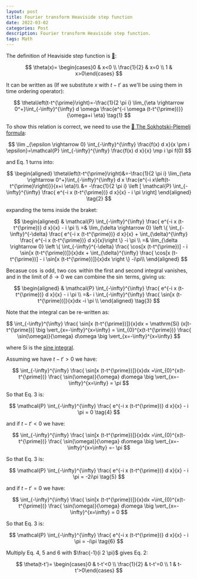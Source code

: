 ```yaml
---
layout: post
title: Fourier transform Heaviside step function
date: 2022-03-02
categories: Post
description: Fourier transform Heaviside step function.
tags: Math
---
```


The definition of Heaviside step function is [:link:](https://mathworld.wolfram.com/HeavisideStepFunction.html):

$$
\theta(x)= \begin{cases}0 & x<0 \\ \frac{1}{2} & x=0 \\ 1 & x>0\end{cases}
$$

It can be written as (If we substitute $x$ with $t-t'$ as we'll be using them in time ordering operator):

$$
\theta\left(t-t^{\prime}\right)=-\frac{1}{2 \pi i} \lim_{\eta \rightarrow 0^+}\int_{-\infty}^{\infty} d \omega \frac{e^{-i \omega (t-t^{\prime})}}{\omega+i \eta} \tag{1}
$$

To show this relation is correct, we need to use the [:link: The Sokhotski-Plemelj formula](../01/Sokhotski_Plemelj_Formula.html):

$$
\lim _{\epsilon \rightarrow 0} \int_{-\infty}^{\infty} \frac{f(x) d x}{x \pm i \epsilon}=\mathcal{P} \int_{-\infty}^{\infty} \frac{f(x) d x}{x} \mp i \pi f(0)
$$

and Eq. 1 turns into:

$$
\begin{aligned}
\theta\left(t-t^{\prime}\right)&=-\frac{1}{2 \pi i} \lim_{\eta \rightarrow 0^+}\int_{-\infty}^{\infty} d x \frac{e^{-i x\left(t-t^{\prime}\right)}}{x+i \eta}\\
&= -\frac{1}{2 \pi i}  \left [ \mathcal{P} \int_{-\infty}^{\infty} \frac{ e^{-i x (t-t^{\prime})} d x}{x}  - i \pi \right]
\end{aligned} \tag{2}
$$

expanding the tems inside the braket:

$$
\begin{aligned}
& \mathcal{P} \int_{-\infty}^{\infty} \frac{ e^{-i x (t-t^{\prime})} d x}{x}  - i \pi \\
=& \lim_{\delta \rightarrow 0} \left \{ \int_{-\infty}^{-\delta} \frac{ e^{-i x (t-t^{\prime})} d x}{x} + \int_{\delta}^{\infty} \frac{ e^{-i x (t-t^{\prime})} d x}{x}\right \}  -i \pi \\
=& \lim_{\delta \rightarrow 0} \left \{ \int_{-\infty}^{-\delta} \frac{ \cos[x (t-t^{\prime})] - i \sin[x (t-t^{\prime})]}{x}dx + \int_{\delta}^{\infty} \frac{ \cos[x (t-t^{\prime})] - i \sin[x (t-t^{\prime})]}{x}dx  \right \} -i\pi\\
\end{aligned}
$$

Becasue $\cos$ is odd, two $\cos$ within the first and second integral vanishes, and in the limit of $\delta \rightarrow 0$ we can combine the $\sin$ terms, giving us:

$$
\begin{aligned}
& \mathcal{P} \int_{-\infty}^{\infty} \frac{ e^{-i x (t-t^{\prime})} d x}{x}  - i \pi \\
=&- i  \int_{-\infty}^{\infty} \frac{  \sin[x (t-t^{\prime})]}{x}dx  -i \pi \\
\end{aligned} \tag{3}
$$

Note that the integral can be re-written as:

$$
\int_{-\infty}^{\infty} \frac{  \sin[x (t-t^{\prime})]}{x}dx = \mathrm{Si} (x[t-t^{\prime})] \big \vert_{x=-\infty}^{x=\infty} = \int_{0}^{x(t-t^{\prime})} \frac{  \sin(\omega)}{\omega} d\omega \big \vert_{x=-\infty}^{x=\infty}
$$

where $\mathrm{Si}$ is the [sine integral](https://mathworld.wolfram.com/SineIntegral.html).

Assuming we have $t-t' > 0$ we have:

$$
\int_{-\infty}^{\infty} \frac{  \sin[x (t-t^{\prime})]}{x}dx =\int_{0}^{x(t-t^{\prime})} \frac{  \sin(\omega)}{\omega} d\omega \big \vert_{x=-\infty}^{x=\infty} = \pi
$$

So that Eq. 3 is:

$$
\mathcal{P} \int_{-\infty}^{\infty} \frac{ e^{-i x (t-t^{\prime})} d x}{x}  - i \pi = 0 \tag{4}
$$

and if $t-t' < 0$ we have:

$$
\int_{-\infty}^{\infty} \frac{  \sin[x (t-t^{\prime})]}{x}dx =\int_{0}^{x(t-t^{\prime})} \frac{  \sin(\omega)}{\omega} d\omega \big \vert_{x=-\infty}^{x=\infty} =- \pi
$$

So that Eq. 3 is:

$$
\mathcal{P} \int_{-\infty}^{\infty} \frac{ e^{-i x (t-t^{\prime})} d x}{x}  - i \pi = -2i\pi \tag{5}
$$

and if $t-t' = 0$ we have:

$$
\int_{-\infty}^{\infty} \frac{  \sin[x (t-t^{\prime})]}{x}dx =\int_{0}^{x(t-t^{\prime})} \frac{  \sin(\omega)}{\omega} d\omega \big \vert_{x=-\infty}^{x=\infty} = 0
$$

So that Eq. 3 is:

$$
\mathcal{P} \int_{-\infty}^{\infty} \frac{ e^{-i x (t-t^{\prime})} d x}{x}  - i \pi = -i\pi \tag{6}
$$

Multiply Eq. 4, 5 and 6 with $\frac{-1}{i 2 \pi}$ gives Eq. 2:

$$
\theta(t-t')= \begin{cases}0 & t-t'<0 \\ \frac{1}{2} & t-t'=0 \\ 1 & t-t'>0\end{cases}
$$
